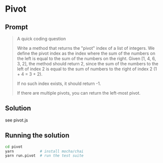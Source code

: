 # Pivot

## Prompt

> A quick coding question
>
> Write a method that returns the "pivot" index of a list of integers. We
> define the pivot index as the index where the sum of the numbers on the left
> is equal to the sum of the numbers on the right. Given [1, 4, 6, 3, 2], the
> method should return 2, since the sum of the numbers to the left of index 2
> is equal to the sum of numbers to the right of index 2 (1 + 4 = 3 + 2).
>
> If no such index exists, it should return -1.
>
> If there are multiple pivots, you can return the left-most pivot.

## Solution

see pivot.js

## Running the solution

```sh
cd pivot
yarn            # install mocha/chai
yarn run.pivot  # run the test suite
```
